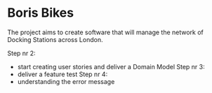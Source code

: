 # Boris Bikes

The project aims to create software that will manage the network of Docking Stations across London.

Step nr 2:
- start creating user stories and deliver a Domain Model
Step nr 3:
- deliver a feature test
Step nr 4:
- understanding the error message
